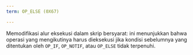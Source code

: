 ```yaml
---
term: OP_ELSE (0X67)

---
```

Memodifikasi alur eksekusi dalam skrip bersyarat: ini menunjukkan bahwa operasi yang mengikutinya harus dieksekusi jika kondisi sebelumnya yang ditentukan oleh `OP_IF`, `OP_NOTIF`, atau `OP_ELSE` tidak terpenuhi.